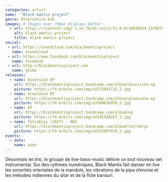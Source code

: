 ```yaml
---
categories: artist
name:  "Black mantis project"
genre: Alternative Dub
images: # Images over 750px displays better
  - url: https://scontent-cdg2-1.xx.fbcdn.net/v/t1.0-9/16938634_1570279869666085_769664628923153707_n.png?oh=04c607026c5f905d24a71d76255d772c&oe=59D29AF1
    alt: black mantis project
    title: black mantis project
social:
 - url: https://soundcloud.com/blackmantisproject
   name: soundcloud
 - url: https://www.facebook.com/blackmantisproject
   name: facebook
 - url: http://blackmantisproject.com
   name: globe
releases:
  - name: Diversion EP
    url: https://blackmantisproject.bandcamp.com/album/diversion-ep
    picture: https://f4.bcbits.com/img/a1573991715_2.jpg
  - name: Greenzone EP
    url: https://blackmantisproject.bandcamp.com/album/greenzone-ep
    picture: https://f4.bcbits.com/img/a3360616958_2.jpg
  - name: EP
    url: https://blackmantisproject.bandcamp.com/album/ep
    picture: https://f4.bcbits.com/img/a4191938167_2.jpg
  - name: Tetraktys (2017) - ODG
    url: https://blackmantisproject.bandcamp.com/album/tetraktys
    picture: https://f4.bcbits.com/img/a2552997919_2.jpg
events:
  - date:
    name: soon
---
```

Désormais en trio, le groupe de live-bass-music délivre un tout nouveau set instrumental.
Sur des rythmes numériques, Black Mantis fait danser en live les sonorités orientales de la mandole, les vibrations de la pipa chinoise et les mélodies indiennes du sitar et de la flûte bansuri.
